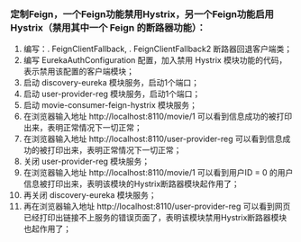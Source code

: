 ### 定制Feign，一个Feign功能禁用Hystrix，另一个Feign功能启用Hystrix（禁用其中一个 Feign 的断路器功能）：

 1. 编写：. FeignClientFallback, . FeignClientFallback2 断路器回退客户端类；
 2. 编写 EurekaAuthConfiguration 配置，加入禁用 Hystrix 模块功能的代码，表示禁用该配置的客户端模块；
 3. 启动 discovery-eureka 模块服务，启动1个端口；
 4. 启动 user-provider-reg 模块服务，启动1个端口；
 5. 启动 movie-consumer-feign-hystrix 模块服务；
 6. 在浏览器输入地址 http://localhost:8110/movie/1 可以看到信息成功的被打印出来，表明正常情况下一切正常；
 7. 在浏览器输入地址 http://localhost:8110/user-provider-reg 可以看到信息成功的被打印出来，表明正常情况下一切正常；
 8. 关闭 user-provider-reg 模块服务；
 9. 在浏览器输入地址 http://localhost:8110/movie/1 可以看到用户ID = 0 的用户信息被打印出来，表明该模块的Hystrix断路器模块起作用了；
 10. 再关闭 discovery-eureka 模块服务；
 11. 再在浏览器输入地址 http://localhost:8110/user-provider-reg 可以看到网页已经打印出链接不上服务的错误页面了，表明该模块禁用Hystrix断路器模块也起作用了；